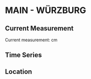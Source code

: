 # MAIN - WÜRZBURG

## Current Measurement

Current measurement: <Value topic="rivers/pegel-online/MAIN/WÜRZBURG/measurementValue"/> cm

## Time Series

<TimeSeries topic="rivers/pegel-online/MAIN/WÜRZBURG/measurementValue" period="week" />

## Location

<WorldMap>
  <Marker lat="49.79620901036012" lon="9.925968763247354" labelTopic="rivers/pegel-online/MAIN/WÜRZBURG" />
</WorldMap>
